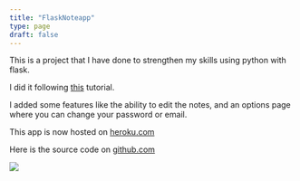 ```yaml
---
title: "FlaskNoteapp"
type: page
draft: false
---
```


This is a project that I have done to strengthen my skills using python with flask. 

I did it following [this](https://www.youtube.com/watch?v=dam0GPOAvVI) tutorial. 

I added some features like the ability to edit the notes, and an options page where you can change your password or email.

This app is now hosted on [heroku.com](https://corrado-noteapp.herokuapp.com/)

Here is the source code on [github.com](https://github.com/Sangresz/Flask-NoteApp)

![](/img/codeFlaskApp.png)